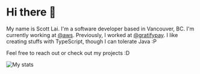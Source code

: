 # Hi there 👋

My name is Scott Lai. I'm a software developer based in Vancouver, BC.
I'm currently working at [@aws](https://github.com/aws). Previously, I worked
at [@gratifypay](https://www.gratifypay.com/). I like creating stuffs with
TypeScript, though I can tolerate Java :P

Feel free to reach out or check out my projects :D

![My stats](https://github-readme-stats.vercel.app/api?username=scottdlai&show_icons=true&count_private=true)
